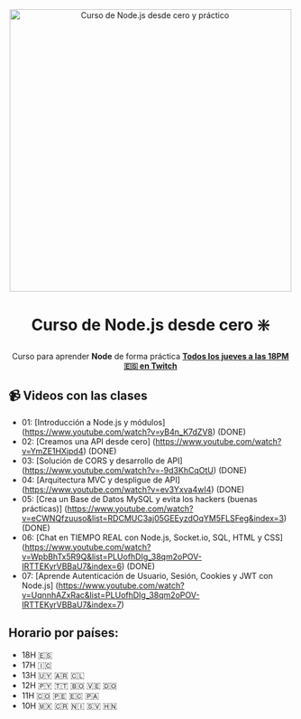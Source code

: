 <div align="center">

<img alt="Curso de Node.js desde cero y práctico" src="https://github-production-user-asset-6210df.s3.amazonaws.com/1561955/254806429-8ff74316-d49e-4358-8b1e-07d7b5a64ed4.jpeg" width="500">

# Curso de Node.js desde cero ❇️

Curso para aprender **Node** de forma práctica
**[Todos los jueves a las 18PM 🇪🇸 en Twitch](https://twitch.tv/midudev)**
</div>

## 📹 Videos con las clases

- 01: [Introducción a Node.js y módulos]
    (https://www.youtube.com/watch?v=yB4n_K7dZV8) (DONE)
- 02: [Creamos una API desde cero]
    (https://www.youtube.com/watch?v=YmZE1HXjpd4) (DONE)
- 03: [Solución de CORS y desarrollo de API]
    (https://www.youtube.com/watch?v=-9d3KhCqOtU) (DONE)
- 04: [Arquitectura MVC y despligue de API]
    (https://www.youtube.com/watch?v=ev3Yxva4wI4) (DONE)
- 05: [Crea un Base de Datos MySQL y evita los hackers (buenas prácticas)]
    (https://www.youtube.com/watch?v=eCWNQfzuuso&list=RDCMUC3aj05GEEyzdOqYM5FLSFeg&index=3) (DONE)
- 06: [Chat en TIEMPO REAL con Node.js, Socket.io, SQL, HTML y CSS]
    (https://www.youtube.com/watch?v=WpbBhTx5R9Q&list=PLUofhDIg_38qm2oPOV-IRTTEKyrVBBaU7&index=6) (DONE)
- 07: [Aprende Autenticación de Usuario, Sesión, Cookies y JWT con Node.js]
    (https://www.youtube.com/watch?v=UqnnhAZxRac&list=PLUofhDIg_38qm2oPOV-IRTTEKyrVBBaU7&index=7)

## Horario por países:

- 18H 🇪🇸
- 17H 🇮🇨
- 13H 🇺🇾 🇦🇷 🇨🇱
- 12H 🇵🇾 🇹🇹 🇧🇴 🇻🇪 🇩🇴
- 11H 🇨🇴 🇵🇪 🇪🇨 🇵🇦
- 10H 🇲🇽 🇨🇷 🇳🇮 🇸🇻 🇭🇳
